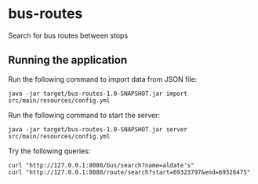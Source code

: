 bus-routes
==========

Search for bus routes between stops

Running the application
-----------------------

Run the following command to import data from JSON file:

    java -jar target/bus-routes-1.0-SNAPSHOT.jar import src/main/resources/config.yml

Run the following command to start the server:

    java -jar target/bus-routes-1.0-SNAPSHOT.jar server src/main/resources/config.yml

Try the following queries:

    curl "http://127.0.0.1:8080/bus/search?name=aldate's"
    curl "http://127.0.0.1:8080/route/search?start=69323797&end=69326475"
